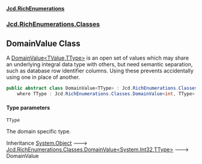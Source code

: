 #### [Jcd.RichEnumerations](index.md 'index')
### [Jcd.RichEnumerations.Classes](Jcd.RichEnumerations.Classes.md 'Jcd.RichEnumerations.Classes')

## DomainValue<TType> Class

A [DomainValue&lt;TValue,TType&gt;](DomainValue_TValue,TType_.md 'Jcd.RichEnumerations.Classes.DomainValue<TValue,TType>') is an open set of values which may
share an underlying integral data type with others, but need semantic separation,
such as database row identifier columns. Using these prevents accidentally using
one in place of another.

```csharp
public abstract class DomainValue<TType> : Jcd.RichEnumerations.Classes.DomainValue<int, TType>
    where TType : Jcd.RichEnumerations.Classes.DomainValue<int, TType>
```
#### Type parameters

<a name='Jcd.RichEnumerations.Classes.DomainValue_TType_.TType'></a>

`TType`

The domain specific type.

Inheritance [System.Object](https://docs.microsoft.com/en-us/dotnet/api/System.Object 'System.Object') &#129106; [Jcd.RichEnumerations.Classes.DomainValue&lt;](DomainValue_TValue,TType_.md 'Jcd.RichEnumerations.Classes.DomainValue<TValue,TType>')[System.Int32](https://docs.microsoft.com/en-us/dotnet/api/System.Int32 'System.Int32')[,](DomainValue_TValue,TType_.md 'Jcd.RichEnumerations.Classes.DomainValue<TValue,TType>')[TType](DomainValue_TType_.md#Jcd.RichEnumerations.Classes.DomainValue_TType_.TType 'Jcd.RichEnumerations.Classes.DomainValue<TType>.TType')[&gt;](DomainValue_TValue,TType_.md 'Jcd.RichEnumerations.Classes.DomainValue<TValue,TType>') &#129106; DomainValue<TType>
